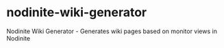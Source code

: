 # nodinite-wiki-generator
Nodinite Wiki Generator - Generates wiki pages based on monitor views in Nodinite
